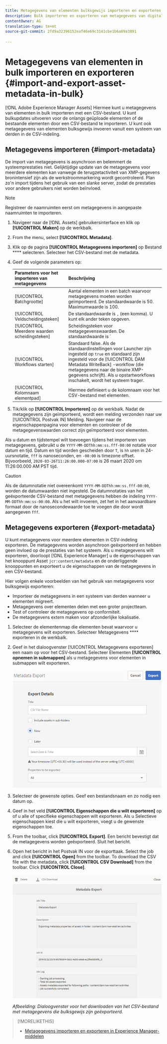 ```yaml
---
title: Metagegevens van elementen bulksgewijs importeren en exporteren.
description: Bulk importeren en exporteren van metagegevens van digitale elementen.
contentOwner: AG
translation-type: tm+mt
source-git-commit: 2fd9a32396152eaf46e69c3141cbe1b6a69a3891

---
```



# Metagegevens van elementen in bulk importeren en exporteren {#import-and-export-asset-metadata-in-bulk}

[!DNL Adobe Experience Manager Assets] Hiermee kunt u metagegevens van elementen in bulk importeren met een CSV-bestand. U kunt bulkupdates uitvoeren voor de onlangs geüploade elementen of de bestaande elementen door een CSV-bestand te importeren. U kunt ook metagegevens van elementen bulksgewijs invoeren vanuit een systeem van derden in de CSV-indeling.

## Metagegevens importeren {#import-metadata}

De import van metagegevens is asynchroon en belemmert de systeemprestaties niet. Gelijktijdige update van de metagegevens voor meerdere elementen kan vanwege de terugzetactiviteit van XMP-gegevens bronintensief zijn als de werkstroommarkering wordt gecontroleerd. Plan zo&#39;n import tijdens het gebruik van een slanke server, zodat de prestaties voor andere gebruikers niet worden beïnvloed.

>[!NOTE]
>
>Registreer de naamruimten eerst om metagegevens in aangepaste naamruimten te importeren.

1. Navigeer naar de [!DNL Assets] gebruikersinterface en klik op **[!UICONTROL Maken]** op de werkbalk.
1. From the menu, select **[!UICONTROL Metadata]**.
1. Klik op de pagina **[!UICONTROL Metagegevens importeren]** op Bestand **** selecteren. Selecteer het CSV-bestand met de metadata.
1. Geef de volgende parameters op:

   | Parameters voor het importeren van metagegevens | Beschrijving |
   |:---|:---|
   | [!UICONTROL Batchgrootte] | Aantal elementen in een batch waarvoor metagegevens moeten worden geïmporteerd. De standaardwaarde is 50. Maximumwaarde is 100. |
   | [!UICONTROL Veldscheidingsteken] | De standaardwaarde is `,` (een komma). U kunt elk ander teken opgeven. |
   | [!UICONTROL Meerdere waarden scheidingsteken] | Scheidingsteken voor metagegevenswaarden. De standaardwaarde is `|`. |
   | [!UICONTROL Workflows starten] | Standaard false. Als de standaardinstellingen voor Launcher zijn ingesteld op `true` en standaard zijn ingesteld voor de [!UICONTROL DAM Metadata WriteBack] -workflow (die metagegevens naar de binaire XMP-gegevens schrijft). Als u opstartworkflows inschakelt, wordt het systeem trager. |
   | [!UICONTROL Kolomnaam elementpad] | Hiermee definieert u de kolomnaam voor het CSV-bestand met elementen. |

1. Tik/klik op **[!UICONTROL Importeren]** op de werkbalk. Nadat de metagegevens zijn geïmporteerd, wordt een melding verzonden naar uw [!UICONTROL Postvak IN] Melding. Navigeer naar de eigenschappenpagina voor elementen en controleer of de metagegevenswaarden correct zijn geïmporteerd voor elementen.

Als u datum en tijdstempel wilt toevoegen tijdens het importeren van metagegevens, gebruikt u de `YYYY-MM-DDThh:mm:ss.fff-00:00` notatie voor datum en tijd. Datum en tijd worden gescheiden door `T`, is `hh` uren in 24-uursnotatie, `fff` is nanoseconden, en `-00:00` is timezone offset. Bijvoorbeeld, `2020-03-26T11:26:00.000-07:00` is 26 maart 2020 om 11:26:00.000 AM PST tijd.

>[!CAUTION]
>
>Als de datumnotatie niet overeenkomt `YYYY-MM-DDThh:mm:ss.fff-00:00`, worden de datumwaarden niet ingesteld. De datumnotaties van het geëxporteerde CSV-bestand met metagegevens hebben de indeling `YYYY-MM-DDThh:mm:ss-00:00`. Als u het wilt invoeren, zet het in het aanvaardbare formaat door de nanosecondewaarde toe te voegen die door wordt aangegeven `fff`.

## Metagegevens exporteren {#export-metadata}

U kunt metagegevens voor meerdere elementen in CSV-indeling exporteren. De metagegevens worden asynchroon geëxporteerd en hebben geen invloed op de prestaties van het systeem. Als u metagegevens wilt exporteren, doorloopt [!DNL Experience Manager] u de eigenschappen van het knooppunt Asset `jcr:content/metadata` en de onderliggende knooppunten en exporteert u de eigenschappen van de metagegevens in een CSV-bestand.

Hier volgen enkele voorbeelden van het gebruik van metagegevens voor bulksgewijs exporteren:

* Importeer de metagegevens in een systeem van derden wanneer u elementen migreert.
* Metagegevens over elementen delen met een groter projectteam.
* Test of controleer de metagegevens op conformiteit.
* De metagegevens extern maken voor afzonderlijke lokalisatie.

1. Selecteer de elementenmap die elementen bevat waarvoor u metagegevens wilt exporteren. Selecteer Metagegevens **** exporteren in de werkbalk.

1. Geef in het dialoogvenster [!UICONTROL Metagegevens exporteren] een naam op voor het CSV-bestand. Selecteer Elementen **[!UICONTROL opnemen in submappen]** als u metagegevens voor elementen in submappen wilt exporteren.

   ![Interface en opties voor het exporteren van metagegevens van alle elementen in een](assets/export_metadata_page.png "folderInterface en opties voor het exporteren van metagegevens van alle elementen in een map")

1. Selecteer de gewenste opties. Geef een bestandsnaam en zo nodig een datum op.

1. Geef in het veld **[!UICONTROL Eigenschappen die u wilt exporteren]** op of u alle of specifieke eigenschappen wilt exporteren. Als u Selectieve eigenschappen kiest die u wilt exporteren, voegt u de gewenste eigenschappen toe.

1. From the toolbar, click **[!UICONTROL Export]**. Een bericht bevestigt dat de metagegevens worden geëxporteerd. Sluit het bericht.

1. Open het bericht in het Postvak IN voor de exporttaak. Select the job and click **[!UICONTROL Open]** from the toolbar. To download the CSV file with the metadata, click **[!UICONTROL CSV Download]** from the toolbar. Click **[!UICONTROL Close]**.

   ![Dialoogvenster voor het downloaden van het CSV-bestand met metagegevens die bulksgewijs zijn geëxporteerd](assets/csv_download.png)

   *Afbeelding: Dialoogvenster voor het downloaden van het CSV-bestand met metagegevens die bulksgewijs zijn geëxporteerd.*

>[!MORELIKETHIS]
>
>* [Metagegevens importeren en exporteren in Experience Manager-middelen](https://docs.adobe.com/content/help/en/experience-manager-learn/assets/metadata/metadata-import-feature-video-use.html)

